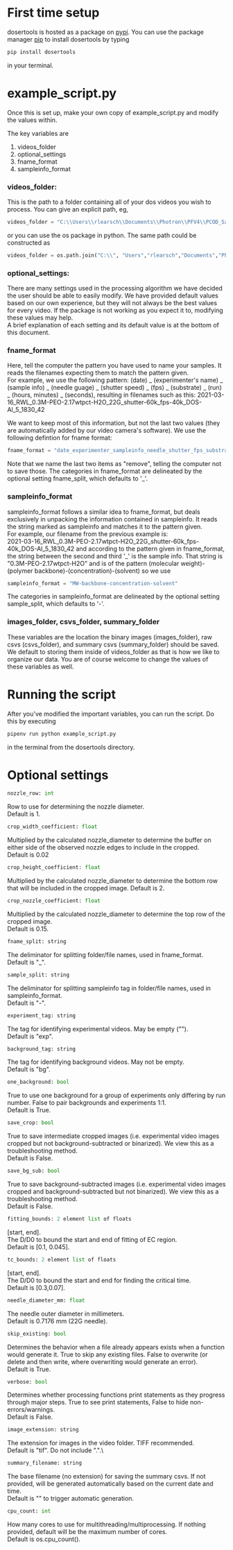 # First time setup
dosertools is hosted as a package on [pypi](https://pypi.org/). You can use the package manager 
[pip](https://pip.pypa.io/en/stable/) to install dosertools by typing
```bash
pip install dosertools
```
in your terminal. 
# example_script.py
Once this is set up, make your own copy of example_script.py and modify the values within.

The key variables are
1. videos_folder
2. optional_settings
3. fname_format
4. sampleinfo_format

### videos_folder:
This is the path to a folder containing all of your dos videos you wish to process. You can give an explicit
path, eg,
```python
videos_folder = "C:\\Users\\rlearsch\\Documents\\Photron\\PFV4\\PCOD_Samples"
```
or you can use the os package in python. The same path could be constructed as
```python
videos_folder = os.path.join("C:\\", "Users","rlearsch","Documents","Photron","PFV4","PCOD_Samples")
```

### optional_settings:
There are many settings used in the processing algorithm we have decided the user should be able to easily modify.
We have provided default values based on our own experience, but they will not always be the best values for every
video. If the package is not working as you expect it to, modifying these values may help.  
A brief explanation of each setting and its default value is at the bottom of this document.

### fname_format
Here, tell the computer the pattern you have used to name your samples. It reads the filenames expecting them to match
the pattern given.\
For example, we use the following pattern: (date) _ (experimenter's name) _ (sample info) _ (needle guage)
_ (shutter speed) _ (fps) _ (substrate) _ (run) _ (hours, minutes) _ (seconds), resulting in filenames such as this:
2021-03-16_RWL_0.3M-PEO-2.17wtpct-H2O_22G_shutter-60k_fps-40k_DOS-Al_5_1830_42

We want to keep most of this information, but not the last two values (they are automatically added by our video
camera's software). We use the following defintion for fname format:
```python
fname_format = "date_experimenter_sampleinfo_needle_shutter_fps_substrate_run_vtype_remove_remove"
```
Note that we name the last two items as "remove", telling the computer not to save those. The categories in fname_format
are delineated by the optional setting fname_split, which defaults to '_'.

### sampleinfo_format
sampleinfo_format follows a similar idea to fname_format, but deals exclusively in unpacking the information contained
in sampleinfo. It reads the string marked as sampleinfo and matches it to the pattern given.  
For example, our filename from the previous example is:\
2021-03-16_RWL_0.3M-PEO-2.17wtpct-H2O_22G_shutter-60k_fps-40k_DOS-Al_5_1830_42
and according to the pattern given in fname_format, the string between the second and third '_' is the sample info.
That string is "0.3M-PEO-2.17wtpct-H2O" and is of the pattern
(molecular weight)-(polymer backbone)-(concentration)-(solvent)
so we use
```python
sampleinfo_format = "MW-backbone-concentration-solvent"
```

The categories in sampleinfo_format are delineated by the optional setting sample_split, which defaults to '-'.

### images_folder, csvs_folder, summary_folder
These variables are the location the binary images (images_folder), raw csvs (csvs_folder), and summary
csvs (summary_folder) should be saved. We default to storing them inside of videos_folder as that is how we like to
organize our data. You are of course welcome to change the values of these variables as well.

# Running the script
After you've modified the important variables, you can run the script. Do this by executing
```bash
pipenv run python example_script.py
```
in the terminal from the dosertools directory.
# Optional settings
```python
nozzle_row: int
```
Row to use for determining the nozzle diameter.\
Default is 1.
```python
crop_width_coefficient: float
```
Multiplied by the calculated nozzle_diameter to determine the buffer
on either side of the observed nozzle edges to include in the cropped.\
Default is 0.02
```python
crop_height_coefficient: float
```      
Multiplied by the calculated nozzle_diameter to determine the bottom
        row that will be included in the cropped image.
        Default is 2.

```python
crop_nozzle_coefficient: float
```
Multiplied by the calculated nozzle_diameter to determine the top
        row of the cropped image.\
        Default is 0.15.

```python
fname_split: string
```
The deliminator for splitting folder/file names, used in fname_format.\
        Default is "_".

```python
sample_split: string
```
The deliminator for splitting sampleinfo tag in folder/file names,
        used in sampleinfo_format.\
        Default is "-".

```python
experiment_tag: string
```
  The tag for identifying experimental videos. May be empty ("").\
        Default is "exp".

```python
background_tag: string
```
  The tag for identifying background videos. May not be empty.\
        Default is "bg".

```python
one_background: bool
```
 True to use one background for a group of experiments only differing by
        run number. False to pair backgrounds and experiments 1:1.\
        Default is True.

```python
save_crop: bool
```
  True to save intermediate cropped images (i.e. experimental video
        images cropped but not background-subtracted or binarized). We view this as a troubleshooting method.\
        Default is False.

```python
save_bg_sub: bool
```
  True to save background-subtracted images (i.e. experimental video
        images cropped and background-subtracted but not binarized). We view this as a troubleshooting method.\
        Default is False.

```python
fitting_bounds: 2 element list of floats
```
  [start, end].\
        The D/D0 to bound the start and end of fitting of EC region.\
        Default is [0.1, 0.045].

```python
tc_bounds: 2 element list of floats
```
  [start, end].\
        The D/D0 to bound the start and end for finding the critical time.\
        Default is [0.3,0.07].

```python
needle_diameter_mm: float
```
  The needle outer diameter in millimeters.\
        Default is 0.7176 mm (22G needle).
```python
skip_existing: bool
```
 Determines the behavior when a file already appears exists
        when a function would generate it. True to skip any existing files.
        False to overwrite (or delete and then write, where overwriting would
        generate an error).\
        Default is True.

```python
verbose: bool
```
  Determines whether processing functions print statements as they
        progress through major steps. True to see print statements, False to
        hide non-errors/warnings.\
        Default is False.
```python
image_extension: string
```
 The extension for images in the video folder. TIFF recommended.\
        Default is "tif". Do not include ".".\
```python
summary_filename: string
```
  The base filename (no extension) for saving the summary csvs. If not
        provided, will be generated automatically based on the current date
        and time.\
        Default is "" to trigger automatic generation.
```python
cpu_count: int
```
  How many cores to use for multithreading/multiprocessing. If nothing
        provided, default will be the maximum number of cores.\
        Default is os.cpu_count().
